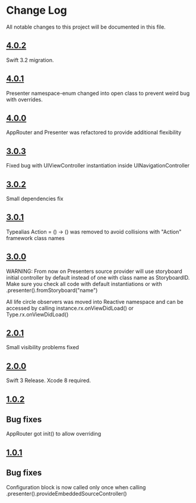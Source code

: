 # Change Log

All notable changes to this project will be documented in this file.

## [4.0.2](https://github.com/MLSDev/AppRouter/releases/tag/4.0.2)

Swift 3.2 migration.


## [4.0.1](https://github.com/MLSDev/AppRouter/releases/tag/4.0.1)

Presenter namespace-enum changed into open class to prevent weird bug with overrides.


## [4.0.0](https://github.com/MLSDev/AppRouter/releases/tag/4.0.0)

AppRouter and Presenter was refactored to provide additional flexibility  


## [3.0.3](https://github.com/MLSDev/AppRouter/releases/tag/3.0.2)

Fixed bug with UIViewController instantiation inside UINavigationController


## [3.0.2](https://github.com/MLSDev/AppRouter/releases/tag/3.0.2)

Small dependencies fix


## [3.0.1](https://github.com/MLSDev/AppRouter/releases/tag/3.0.1)

Typealias Action = () -> () was removed to avoid collisions with "Action" framework class names


## [3.0.0](https://github.com/MLSDev/AppRouter/releases/tag/3.0.0)

WARNING: From now on Presenters source provider will use storyboard initial controller by default instead of one with class name as StoryboardID.
Make sure you check all code with default instantiations or with .presenter().fromStoryboard("name")

All life circle observers was moved into Reactive namespace and can be accessed by calling instance.rx.onViewDidLoad() or Type.rx.onViewDidLoad()   


## [2.0.1](https://github.com/MLSDev/AppRouter/releases/tag/2.0.1)

Small visibility problems fixed


## [2.0.0](https://github.com/MLSDev/AppRouter/releases/tag/2.0.0)

Swift 3 Release. Xcode 8 required.


## [1.0.2](https://github.com/MLSDev/AppRouter/releases/tag/1.0.2)

## Bug fixes

AppRouter got init() to allow overriding


## [1.0.1](https://github.com/MLSDev/AppRouter/releases/tag/1.0.1)

## Bug fixes

Configuration block is now called only once when calling .presenter().provideEmbeddedSourceController()
